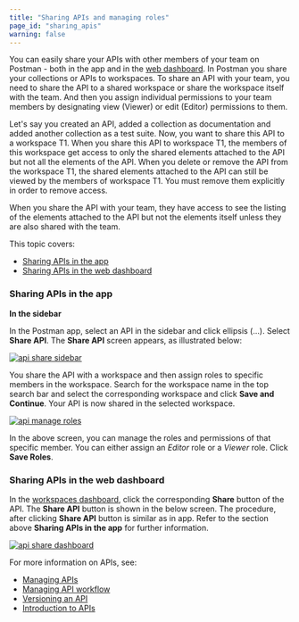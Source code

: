 ```yaml
---
title: "Sharing APIs and managing roles"
page_id: "sharing_apis"
warning: false
---
```


You can easily share your APIs with other members of your team on Postman - both in the app and in the [web dashboard](https://app.getpostman.com/dashboard). In Postman you share your collections or APIs to workspaces. To share an API with your team, you need to share the API to a shared workspace or share the workspace itself with the team. And then you assign individual permissions to your team members by designating view (Viewer) or edit (Editor) permissions to them.

Let's say you created an API, added a collection as documentation and added another collection as a test suite. Now, you want to share this API to a workspace T1. When you share this API to workspace T1, the members of this workspace get access to only the shared elements attached to the API but not all the elements of the API. When you delete or remove the API from the workspace T1, the shared elements attached to the API can still be viewed by the members of workspace T1. You must remove them explicitly in order to remove access. 

When you share the API with your team, they have access to see the listing of the elements attached to the API but not the elements itself unless they are also shared with the team.

This topic covers:

* [Sharing APIs in the app](#sharing-apis-in-the-app)
* [Sharing APIs in the web dashboard](#sharing-apis-in-the-web-dashboard)

### Sharing APIs in the app

**In the sidebar**

In the Postman app, select an API in the sidebar and click ellipsis (...). Select **Share API**. The **Share API** screen appears, as illustrated below:  

[![api share sidebar](https://s3.amazonaws.com/postman-static-getpostman-com/postman-docs/API-Share1.png)](https://s3.amazonaws.com/postman-static-getpostman-com/postman-docs/API-Share1.png)

You share the API with a workspace and then assign roles to specific members in the workspace. Search for the workspace name in the top search bar and select the corresponding workspace and click **Save and Continue**. Your API is now shared in the selected workspace.

[![api manage roles](https://s3.amazonaws.com/postman-static-getpostman-com/postman-docs/API-Manage-Roles.png)](https://s3.amazonaws.com/postman-static-getpostman-com/postman-docs/API-Manage-Roles.png)

In the above screen, you can manage the roles and permissions of that specific member. You can either assign an *Editor* role or a *Viewer* role. Click **Save Roles**. 

### Sharing APIs in the web dashboard

In the [workspaces dashboard](https://app.getpostman.com/dashboard), click the corresponding **Share** button of the API. The **Share API** button is shown in the below screen. The procedure, after clicking **Share API** button is similar as in app. Refer to the section above **Sharing APIs in the app** for further information. 

[![api share dashboard](https://s3.amazonaws.com/postman-static-getpostman-com/postman-docs/API-Share2.png)](https://s3.amazonaws.com/postman-static-getpostman-com/postman-docs/API-Share2.png)

For more information on APIs, see:

- [Managing APIs](/docs/v6/postman/design_and_develop_apis/managing_apis)
- [Managing API workflow](/docs/v6/postman/design_and_develop_apis/the_api_workflow)
- [Versioning an API](/docs/v6/postman/design_and_develop_apis/versioning_an_api)
- [Introduction to APIs](/docs/v6/postman/design_and_develop_apis/introduction_to_apis)